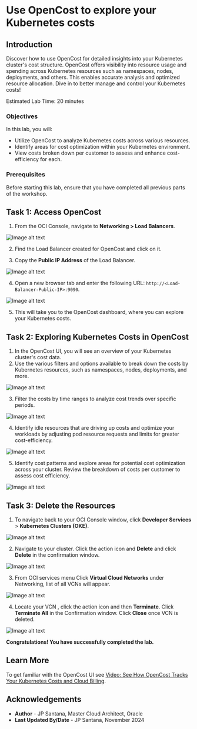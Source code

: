 # Use OpenCost to explore your Kubernetes costs

## Introduction

Discover how to use OpenCost for detailed insights into your Kubernetes cluster's cost structure. OpenCost offers visibility into resource usage and spending across Kubernetes resources such as namespaces, nodes, deployments, and others. This enables accurate analysis and optimized resource allocation. Dive in to better manage and control your Kubernetes costs!

Estimated Lab Time: 20 minutes

### Objectives

In this lab, you will:

* Utilize OpenCost to analyze Kubernetes costs across various resources.
* Identify areas for cost optimization within your Kubernetes environment.
* View costs broken down per customer to assess and enhance cost-efficiency for each.

### Prerequisites

Before starting this lab, ensure that you have completed all previous parts of the workshop.

## Task 1: Access OpenCost

1. From the OCI Console, navigate to **Networking > Load Balancers**.

![Image alt text](images/sample1.png)

2. Find the Load Balancer created for OpenCost and click on it.

3. Copy the **Public IP Address** of the Load Balancer.

![Image alt text](images/sample2.png)

4. Open a new browser tab and enter the following URL: `http://<Load-Balancer-Public-IP>:9090`.

![Image alt text](images/sample3.png)

5. This will take you to the OpenCost dashboard, where you can explore your Kubernetes costs.

## Task 2: Exploring Kubernetes Costs in OpenCost

1. In the OpenCost UI, you will see an overview of your Kubernetes cluster's cost data.
2. Use the various filters and options available to break down the costs by Kubernetes resources, such as namespaces, nodes, deployments, and more.

![Image alt text](images/sample4.png)

3. Filter the costs by time ranges to analyze cost trends over specific periods.

![Image alt text](images/sample5.png)

4. Identify idle resources that are driving up costs and optimize your workloads by adjusting pod resource requests and limits for greater cost-efficiency.

![Image alt text](images/sample6.png)

5. Identify cost patterns and explore areas for potential cost optimization across your cluster.
Review the breakdown of costs per customer to assess cost efficiency.

![Image alt text](images/sample7.png)

## Task 3: Delete the Resources

1. To navigate back to your OCI Console window, click **Developer Services** > **Kubernetes Clusters (OKE)**.

![Image alt text](images/sample8.png)

2. Navigate to your cluster. Click the action icon and **Delete** and click **Delete** in the confirmation window.

![Image alt text](images/sample9.png)

3. From OCI services menu Click **Virtual Cloud Networks** under Networking, list of all VCNs will appear.

![Image alt text](images/sample10.png)

4. Locate your VCN , click the action icon and then **Terminate**. Click **Terminate All** in the Confirmation window. Click **Close** once VCN is deleted.

![Image alt text](images/sample11.png)

**Congratulations! You have successfully completed the lab.**

## Learn More

To get familiar with the OpenCost UI see [Video: See How OpenCost Tracks Your Kubernetes Costs and Cloud Billing](https://youtu.be/lCP4Ci9Kcdg).

## Acknowledgements

* **Author** - JP Santana, Master Cloud Architect, Oracle
* **Last Updated By/Date** - JP Santana, November 2024
